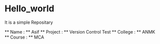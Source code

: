 # Hello_world
It is a simple Repositary

** Name : ** Asif
** Project : ** Version Control Test
** College : ** ANMK
** Course : ** MCA
